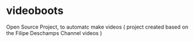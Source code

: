 # videoboots
Open Source Project, to automatc make videos ( project created based on the Filipe Deschamps Channel videos )
